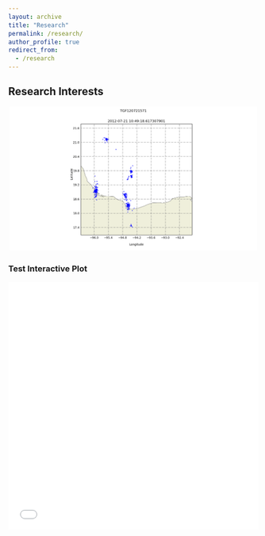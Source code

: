 ```yaml
---
layout: archive
title: "Research"
permalink: /research/
author_profile: true
redirect_from:
  - /research
---
```


## Research Interests
<div style="text-align:center"><img src="../images/map.gif"  style="width: 500px;"/></div>


### Test Interactive Plot
<iframe src="../files/flowers.html"
    sandbox="allow-same-origin allow-scripts"
    width="100%"
    height="500"
    scrolling="no"
    seamless="seamless"
    frameborder="0">
</iframe>


